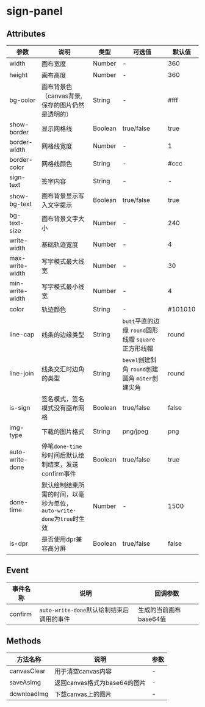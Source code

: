 # sign-panel

## Attributes
| 参数            | 说明     | 类型  | 可选值  | 默认值|
|---------------- | ------------------------------ | ------ | - | ----- |
| width           | 画布宽度                       | Number  | - | 360 |
| height          | 画布高度                       | Number  | - | 360 |
| bg-color        | 画布背景色（canvas背景,保存的图片仍然是透明的） | String | - | #fff |
| show-border     | 显示网格线                     | Boolean | true\/false | true |
| border-width    | 网格线宽度                     | Number  | - | 1 |
| border-color    | 网格线颜色                     | String  | - | #ccc |
| sign-text       | 签字内容                       | String  | - | - |
| show-bg-text    | 画布背景显示写入文字提示       | Boolean | true\/false | true |
| bg-text-size    | 画布背景文字大小               | Number  | - | 240 |
| write-width     | 基础轨迹宽度                   | Number  | - | 4 |
| max-write-width | 写字模式最大线宽               | Number  | - | 30 |
| min-write-width | 写字模式最小线宽               | Number  | - | 4 |
| color           | 轨迹颜色                       | String  | - | #101010 |
| line-cap        | 线条的边缘类型                 | String  | `butt`平直的边缘 `round`圆形线帽 `square`	正方形线帽 | round |
| line-join       | 线条交汇时边角的类型           | String  | `bevel`创建斜角 `round`创建圆角 `miter`创建尖角 | round |
| is-sign         | 签名模式，签名模式没有画布网格 | Boolean | true\/false | false |
| img-type        | 下载的图片格式                 | String  | png\/jpeg | png |
| auto-write-done | 停笔`done-time`秒时间后默认绘制结束，发送confirm事件 | Boolean | true\/false | true |
| done-time       | 默认绘制结束所需的时间，以毫秒为单位，`auto-write-done`为`true`时生效 | Number | - | 1500 |
| is-dpr          | 是否使用dpr兼容高分屏          | Boolean | true\/false | false |

## Event
| 事件名称 | 说明 | 回调参数 |
| --- | --- | --- |
| confirm | `auto-write-done`默认绘制结束后调用的事件 | 生成的当前画布base64值 |

## Methods
| 方法名称 | 说明 | 参数 |
| --- | --- | --- |
| canvasClear | 用于清空canvas内容           | - |
| saveAsImg   | 返回canvas格式为base64的图片 | - |
| downloadImg | 下载canvas上的图片           | - |